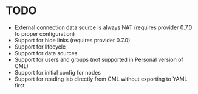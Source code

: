 # TODO

* External connection data source is always NAT (requires provider 0.7.0 fo proper configuration)
* Support for hide links (requires provider 0.7.0)
* Support for lifecycle
* Support for data sources
* Support for users and groups (not supported in Personal version of CML)
* Support for initial config for nodes
* Support for reading lab directly from CML without exporting to YAML first

